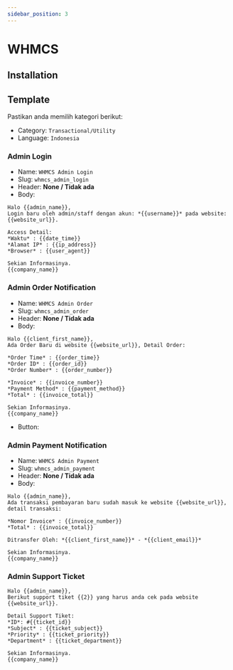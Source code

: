 ```yaml
---
sidebar_position: 3
---
```


# WHMCS

## Installation

## Template

Pastikan anda memilih kategori berikut:

- Category: `Transactional/Utility`
- Language: `Indonesia`


### Admin Login

- Name: `WHMCS Admin Login`
- Slug: `whmcs_admin_login`
- Header: **None / Tidak ada**
- Body:

```
Halo {{admin_name}},
Login baru oleh admin/staff dengan akun: *{{username}}* pada website: {{website_url}}.

Access Detail:
*Waktu* : {{date_time}}
*Alamat IP* : {{ip_address}}
*Browser* : {{user_agent}}

Sekian Informasinya.
{{company_name}}
```

### Admin Order Notification

- Name: `WHMCS Admin Order`
- Slug: `whmcs_admin_order`
- Header: **None / Tidak ada**
- Body:

```
Halo {{client_first_name}},
Ada Order Baru di website {{website_url}}, Detail Order:

*Order Time* : {{order_time}} 
*Order ID* : {{order_id}}
*Order Number* : {{order_number}}

*Invoice* : {{invoice_number}}
*Payment Method* : {{payment_method}}
*Total* : {{invoice_total}}

Sekian Informasinya.
{{company_name}}
```
- Button: 

### Admin Payment Notification

- Name: `WHMCS Admin Payment`
- Slug: `whmcs_admin_payment`
- Header: **None / Tidak ada**
- Body:

```
Halo {{admin_name}},
Ada transaksi pembayaran baru sudah masuk ke website {{website_url}}, detail transaksi:

*Nomor Invoice* : {{invoice_number}}
*Total* : {{invoice_total}}

Ditransfer Oleh: *{{client_first_name}}* - *{{client_email}}*

Sekian Informasinya.
{{company_name}}
```


### Admin Support Ticket

```
Halo {{admin_name}},
Berikut support tiket {{2}} yang harus anda cek pada website {{website_url}}.

Detail Support Tiket:
*ID*: #{{ticket_id}}
*Subject* : {{ticket_subject}}
*Priority* : {{ticket_priority}}
*Department* : {{ticket_department}}

Sekian Informasinya.
{{company_name}}
```